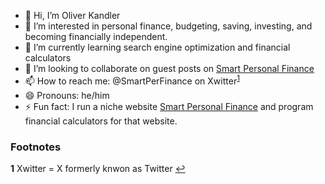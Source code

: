 - 👋 Hi, I’m Oliver Kandler
- 👀 I’m interested in personal finance, budgeting, saving, investing, and becoming financially independent.
- 🌱 I’m currently learning search engine optimization and financial calculators
- 💞️ I’m looking to collaborate on guest posts on [Smart Personal Finance](https://www.google.com/search?q=smart+personal+finance+oliver)
- 📫 How to reach me: @SmartPerFinance on Xwitter<sup id="a1">[1](#f1)</sup>
- 😄 Pronouns: he/him
- ⚡ Fun fact: I run a niche website [Smart Personal Finance](https://smartpersonalfinance.info/) and program financial calculators for that website.

### Footnotes
<b id="f1">1</b> Xwitter = X formerly knwon as Twitter [↩](#a1)

<!---
OliverKandler/OliverKandler is a ✨ special ✨ repository because its `README.md` (this file) appears on your GitHub profile.
You can click the Preview link to take a look at your changes.
--->
